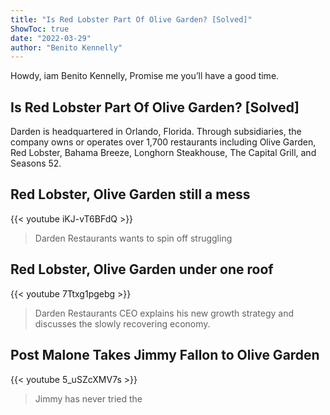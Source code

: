 ```yaml
---
title: "Is Red Lobster Part Of Olive Garden? [Solved]"
ShowToc: true 
date: "2022-03-29"
author: "Benito Kennelly" 
---
```


Howdy, iam Benito Kennelly, Promise me you’ll have a good time.
## Is Red Lobster Part Of Olive Garden? [Solved]
Darden is headquartered in Orlando, Florida. Through subsidiaries, the company owns or operates over 1,700 restaurants including Olive Garden, Red Lobster, Bahama Breeze, Longhorn Steakhouse, The Capital Grill, and Seasons 52.

## Red Lobster, Olive Garden still a mess
{{< youtube iKJ-vT6BFdQ >}}
>Darden Restaurants wants to spin off struggling 

## Red Lobster, Olive Garden under one roof
{{< youtube 7Ttxg1pgebg >}}
>Darden Restaurants CEO explains his new growth strategy and discusses the slowly recovering economy.

## Post Malone Takes Jimmy Fallon to Olive Garden
{{< youtube 5_uSZcXMV7s >}}
>Jimmy has never tried the 

